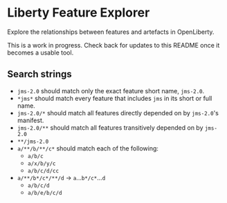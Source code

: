 # Liberty Feature Explorer
Explore the relationships between features and artefacts in OpenLiberty.

This is a work in progress. Check back for updates to this README once it becomes a usable tool.


## Search strings
* `jms-2.0` should match only the exact feature short name, `jms-2.0`.
* `*jms*` should match every feature that includes `jms` in its short or full name.
* `jms-2.0/*` should match all features directly depended on by `jms-2.0`'s manifest.
* `jms-2.0/**` should match all features transitively depended on by `jms-2.0`
* `**/jms-2.0` 
* `a/**/b/**/c*` should match each of the following:
  * `a/b/c`
  * `a/x/b/y/c`
  * `a/b/c/d/cc`
* `a/**/b*/c*/**/d` -> `a`...`b*/c*`...`d`
  * `a/b/c/d`
  * `a/b/e/b/c/d`
